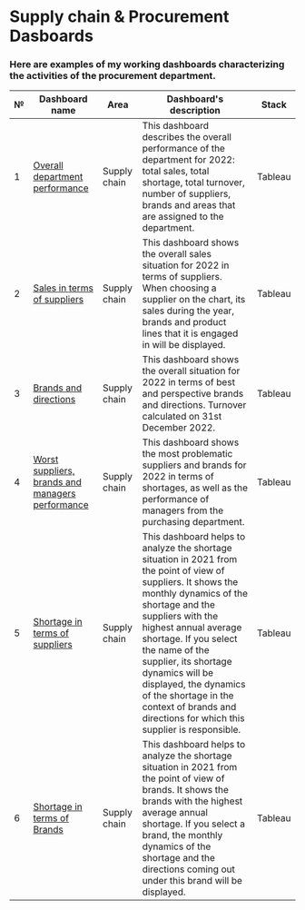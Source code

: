 # Supply chain & Procurement Dasboards
### Here are examples of my working dashboards characterizing the activities of the procurement department.
№| Dashboard name                 | Area       | Dashboard's description | Stack |
-------| --------------------------------  | -------------- | --------------   | -------|
1      | [Overall department performance](https://public.tableau.com/app/profile/aleksei.pirozhkov/viz/Dashboards_Baltkam/Dashboard4?publish=yes)| Supply chain   | This dashboard describes the overall performance of the department for 2022: total sales, total shortage, total turnover, number of suppliers, brands and areas that are assigned to the department.  |Tableau|
2      | [Sales in terms of suppliers](https://public.tableau.com/app/profile/aleksei.pirozhkov/viz/Dashboards_Baltkam/Dashboard5?publish=yes)| Supply chain   | This dashboard shows the overall sales situation for 2022 in terms of suppliers. When choosing a supplier on the chart, its sales during the year, brands and product lines that it is engaged in will be displayed.  |Tableau|
3      | [Brands and directions](https://public.tableau.com/app/profile/aleksei.pirozhkov/viz/Dashboards_Baltkam/Dashboard6?publish=yes)| Supply chain   | This dashboard shows the overall situation for 2022 in terms of best and perspective brands and directions. Turnover calculated on 31st December 2022.  |Tableau|
4      | [Worst suppliers, brands and managers performance](https://public.tableau.com/app/profile/aleksei.pirozhkov/viz/Dashboards_Baltkam/Dashboard7?publish=yes)| Supply chain   | This dashboard shows the most problematic suppliers and brands for 2022 in terms of shortages, as well as the performance of managers from the purchasing department.  |Tableau|
5      | [Shortage in terms of suppliers](https://public.tableau.com/app/profile/aleksei.pirozhkov/viz/ShortageDashboards/Dashboard1?publish=yes)| Supply chain   | This dashboard helps to analyze the shortage situation in 2021 from the point of view of suppliers. It shows the monthly dynamics of the shortage and the suppliers with the highest annual average shortage. If you select the name of the supplier, its shortage dynamics will be displayed, the dynamics of the shortage in the context of brands and directions for which this supplier is responsible.  |Tableau|
6      | [Shortage in terms of Brands](https://public.tableau.com/app/profile/aleksei.pirozhkov/viz/ShortageDashboards/Dashboard2?publish=yes)| Supply chain   | This dashboard helps to analyze the shortage situation in 2021 from the point of view of brands. It shows the brands with the highest average annual shortage. If you select a brand, the monthly dynamics of the shortage and the directions coming out under this brand will be displayed.  |Tableau|
